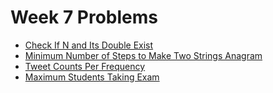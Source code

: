 # Week 7 Problems

- [Check If N and Its Double Exist](https://leetcode.com/contest/weekly-contest-175/problems/check-if-n-and-its-double-exist/)
- [Minimum Number of Steps to Make Two Strings Anagram](https://leetcode.com/contest/weekly-contest-175/problems/minimum-number-of-steps-to-make-two-strings-anagram/)
- [Tweet Counts Per Frequency](https://leetcode.com/contest/weekly-contest-175/problems/tweet-counts-per-frequency/)
- [Maximum Students Taking Exam](https://leetcode.com/contest/weekly-contest-175/problems/maximum-students-taking-exam/)
